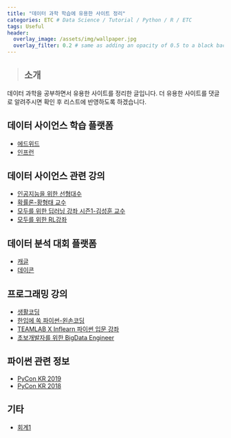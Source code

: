 ```yaml
---
title: "데이터 과학 학습에 유용한 사이트 정리"
categories: ETC # Data Science / Tutorial / Python / R / ETC
tags: Useful
header:
  overlay_image: /assets/img/wallpaper.jpg
  overlay_filter: 0.2 # same as adding an opacity of 0.5 to a black background
---
```


> ## 소개

데이터 과학을 공부하면서 유용한 사이트를 정리한 글입니다. 더 유용한 사이트를 댓글로 알려주시면 확인 후 리스트에 반영하도록 하겠습니다.


## 데이터 사이언스 학습 플랫폼

- [에드위드](https://www.edwith.org/)
- [인프런](https://www.inflearn.com/)


## 데이터 사이언스 관련 강의

- [인공지능을 위한 선형대수](https://www.edwith.org/linearalgebra4ai/joinLectures/14072)
- [확률론-황형태 교수](http://www.kocw.net/home/search/kemView.do?kemId=422509)
- [모두를 위한 딥러닝 강좌 시즌1-김성훈 교수](https://www.youtube.com/playlist?list=PLlMkM4tgfjnLSOjrEJN31gZATbcj_MpUm)
- [모두를 위한 RL강좌](https://www.youtube.com/playlist?list=PLlMkM4tgfjnKsCWav-Z2F-MMFRx-2gMGG)


## 데이터 분석 대회 플랫폼

- [캐글](https://www.kaggle.com)
- [데이콘](https://dacon.io/)


## 프로그래밍 강의

- [생활코딩](https://opentutorials.org/course/1)
- [한입에 쏙 파이썬-왼손코딩](https://www.youtube.com/playlist?list=PLGPF8gvWLYyontH0PECIUFFUdvATXWQEL)
- [TEAMLAB X Inflearn 파이썬 입문 강좌](https://www.youtube.com/playlist?list=PLBHVuYlKEkUJcXrgVu-bFx-One095BJ8I)
- [초보개발자를 위한 BigData Engineer](https://www.youtube.com/playlist?list=PLEOnZ6GeucBVvIKMSdobyB5EtXgPzrnxE)


## 파이썬 관련 정보

- [PyCon KR 2019](https://www.youtube.com/playlist?list=PLZPhyNeJvHRlECdmkJ7M8konKB0NhBfve)
- [PyCon KR 2018](https://www.youtube.com/playlist?list=PLZPhyNeJvHRmnMr5yucZ9Eu-yVhjRRsOM)


## 기타
- [회계1](https://opentutorials.org/module/3483)
